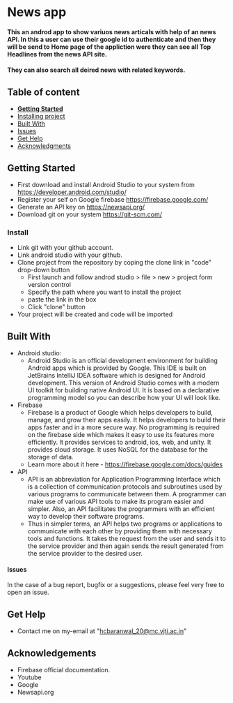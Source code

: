 # News app

#### This an androd app to show variuos news articals with help of an news API. In this a user can use their google id to authenticate and then they will be send to Home page of the appliction were they can see all Top Headlines from the news API site.
#### They can also search all deired news with related keywords.

## Table of content

- [**Getting Started**](#getting-started)
- [Installing project](#install)
- [Built With](#built-with)
- [Issues](#issues)
- [Get Help](#get-help)
- [Acknowledgments](#acknowledgements)

## Getting Started
 - First download and install Android Studio to your system from https://developer.android.com/studio/
 - Register your self on Google firebase https://firebase.google.com/
 - Generate an API key on https://newsapi.org/
 - Download git on your system https://git-scm.com/

### Install
 - Link git with your github account.
 - Link android studio with your github.
 - Clone project from the repository by coping the clone link in "code" drop-down button
   - First launch and follow androd studio > file > new > project form version control
   - Specify the path where you want to install the project
   - paste the link in the box
   - Click "clone" button
 - Your project will be created and code will be imported

## Built With
- Android studio:
  - Android Studio is an official development environment for building Android apps which is provided by Google. This IDE is built on JetBrains IntelliJ IDEA software which is designed for Android development. This version of Android Studio comes with a modern UI toolkit for building native Android UI. It is based on a declarative programming model so you can describe how your UI will look like.
- Firebase
  - Firebase is a product of Google which helps developers to build, manage, and grow their apps easily. It helps developers to build their apps faster and in a more secure way. No programming is required on the firebase side which makes it easy to use its features more efficiently. It provides services to android, ios, web, and unity. It provides cloud storage. It uses NoSQL for the database for the storage of data.
  - Learn more about it here - https://firebase.google.com/docs/guides
- API
  - API is an abbreviation for Application Programming Interface which is a collection of communication protocols and subroutines used by various programs to communicate between them. A programmer can make use of various API tools to make its program easier and simpler. Also, an API facilitates the programmers with an efficient way to develop their software programs.
  - Thus in simpler terms, an API helps two programs or applications to communicate with each other by providing them with necessary tools and functions. It takes the request from the user and sends it to the service provider and then again sends the result generated from the service provider to the desired user.

#### Issues
In the case of a bug report, bugfix or a suggestions, please feel very free to open an issue.

## Get Help
- Contact me on my-email at "hcbaranwal_20@mc.vjti.ac.in"

## Acknowledgements
- Firebase official documentation.
- Youtube
- Google
- Newsapi.org
